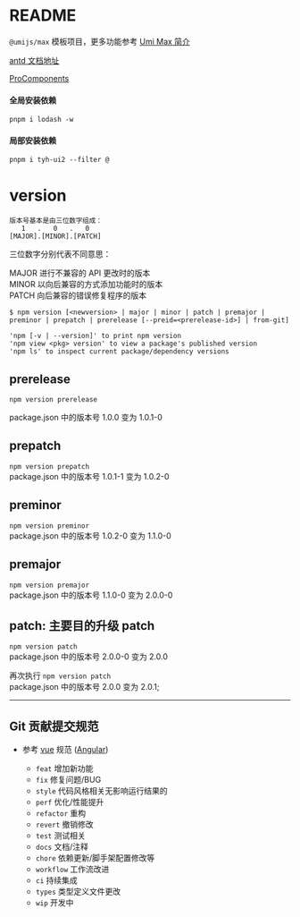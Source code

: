 # README

`@umijs/max` 模板项目，更多功能参考 [Umi Max 简介](https://next.umijs.org/zh-CN/docs/max/introduce)

[antd 文档地址](https://ant.design/components/overview-cn/)

[ProComponents](https://procomponents.ant.design/docs/intro)

#### 全局安装依赖

`pnpm i lodash -w`

#### 局部安装依赖

`pnpm i tyh-ui2 --filter @`

# version

```
版本号基本是由三位数字组成：
   1   .   0   .   0
[MAJOR].[MINOR].[PATCH]
```

三位数字分别代表不同意思：

MAJOR 进行不兼容的 API 更改时的版本  
MINOR 以向后兼容的方式添加功能时的版本  
PATCH 向后兼容的错误修复程序的版本

```
$ npm version [<newversion> | major | minor | patch | premajor | preminor | prepatch | prerelease [--preid=<prerelease-id>] | from-git]

'npm [-v | --version]' to print npm version
'npm view <pkg> version' to view a package's published version
'npm ls' to inspect current package/dependency versions
```

## prerelease

`npm version prerelease`

package.json 中的版本号 1.0.0 变为 1.0.1-0

## prepatch

`npm version prepatch`  
package.json 中的版本号 1.0.1-1 变为 1.0.2-0

## preminor

`npm version preminor`  
package.json 中的版本号 1.0.2-0 变为 1.1.0-0

## premajor

`npm version premajor`  
package.json 中的版本号 1.1.0-0 变为 2.0.0-0

## patch: 主要目的升级 patch

`npm version patch`  
package.json 中的版本号 2.0.0-0 变为 2.0.0

再次执行 `npm version patch`  
package.json 中的版本号 2.0.0 变为 2.0.1;

---

## Git 贡献提交规范

- 参考 [vue](https://github.com/vuejs/vue/blob/dev/.github/COMMIT_CONVENTION.md) 规范 ([Angular](https://github.com/conventional-changelog/conventional-changelog/tree/master/packages/conventional-changelog-angular))

  - `feat` 增加新功能
  - `fix` 修复问题/BUG
  - `style` 代码风格相关无影响运行结果的
  - `perf` 优化/性能提升
  - `refactor` 重构
  - `revert` 撤销修改
  - `test` 测试相关
  - `docs` 文档/注释
  - `chore` 依赖更新/脚手架配置修改等
  - `workflow` 工作流改进
  - `ci` 持续集成
  - `types` 类型定义文件更改
  - `wip` 开发中

